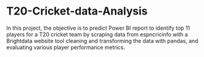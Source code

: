# T20-Cricket-data-Analysis
In this project, the objective is to predict Power BI report to identify top 11 players for a T20 cricket team by scraping data from espncricinfo with a Brightdata website tool
cleaning and transforming the data with pandas, and evaluating various player performance metrics.
